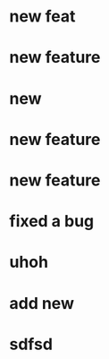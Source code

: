 # new feat

# new feature

# new

# new feature

# new feature

# fixed a bug

# uhoh

# add new

# sdfsd
